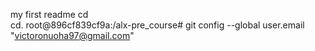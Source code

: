 my first readme
cd\
cd.
root@896cf839cf9a:/alx-pre_course# git config --global  user.email "victoronuoha97@gmail.com"
